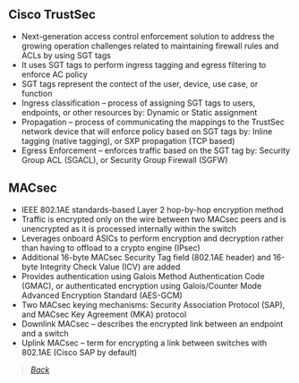 ## Cisco TrustSec  
* Next-generation access control enforcement solution to address the growing operation challenges related to maintaining firewall rules and ACLs by using SGT tags  
* It uses SGT tags to perform ingress tagging and egress filtering to enforce AC policy  
* SGT tags represent the contect of the user, device, use case, or function  
* Ingress classification – process of assigning SGT tags to users, endpoints, or other resources by: Dynamic or Static assignment  
* Propagation – process of communicating the mappings to the TrustSec network device that will enforce policy based on SGT tags by: Inline tagging (native tagging), or SXP propagation (TCP based)  
* Egress Enforcement – enforces traffic based on the SGT tag by: Security Group ACL (SGACL), or Security Group Firewall (SGFW)  


## MACsec  
* IEEE 802.1AE standards-based Layer 2 hop-by-hop encryption method  
* Traffic is encrypted only on the wire between two MACsec peers and is unencrypted as it is processed internally within the switch  
* Leverages onboard ASICs to perform encryption and decryption rather than having to offload to a crypto engine (IPsec)  
* Additional 16-byte MACsec Security Tag field (802.1AE header) and 16-byte Integrity Check Value (ICV) are added  
* Provides authentication using Galois Method Authentication Code (GMAC), or authenticated encryption using Galois/Counter Mode Advanced Encryption Standard (AES-GCM)  
* Two MACsec keying mechanisms: Security Association Protocol (SAP), and MACsec Key Agreement (MKA) protocol  
* Downlink MACsec – describes the encrypted link between an endpoint and a switch  
* Uplink MACsec – term for encrypting a link between switches with 802.1AE (Cisco SAP by default)  


> *[Back](https://github.com/network-dluong/CCNP-ENCOR/tree/5.0-Security)*  
